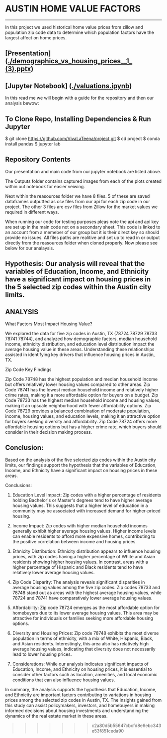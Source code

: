 # AUSTIN HOME VALUE FACTORS
<hr>
In this project we used historical home value prices from zillow and population zip code data to determine which population factors have the largest affect on home prices.

## [Presentation] ([./demographics_vs_housing_prices__1_ (3).pptx](https://github.com/VivaLaTeena/project/blob/main/demographics_vs_housing_prices__1_%20(3).pptx))

## [Jupyter Notebook] ([./valuations.ipynb](https://github.com/VivaLaTeena/project/blob/main/valuations.ipynb))

In this read me we will begin with a guide for the repository and then our analysis bewow: 

## To Clone Repo, Installing Dependencies & Run Jupyter

$ git clone https://github.com/VivaLaTeena/project.git
$ cd project
$ conda install pandas
$ jupyter lab

## Repository Contents

Our presentation and main code from our jupyter notebook are listed above.

The Outputs folder contains captured images from each of the plots created within out notebook for easier veiwing.

Next within the reasources folder we have 8 files. 5 of these are saved dataframes outputted as csv files from our api for each zip code in our project. The other 3 files are csv files from Zillow for the market values we required in different ways.

When running our code for testing purposes pleas note the api and api key are set up in the main code not on a secondary sheet. This code is linked to an account from a memeber of our group but it is their direct key so should provide no issues. All files paths are realitive and set up to read in or output directly from the reasources folder when cloned properly. Now please see below for our analaysis.

## Hypothesis: Our analysis will reveal that the variables of Education, Income, and Ethnicity have a significant impact on housing prices in the 5 selected zip codes within the Austin city limits.

## ANALYSIS

What Factors Most Impact Housing Value?

We explored the data for five zip codes in Austin, TX (78724 78729 78733 78741 78744), and analyzed how demographic factors, median household income, ethnicity distribution, and education level distribution impact the average housing value in these areas. Understanding these relationships assisted in identifying key drivers that influence housing prices in Austin, TX. 


Zip Code Key Findings

Zip Code 78748 has the highest population and median household income but offers relatively lower housing values compared to other areas.
Zip Code 78741 has the lowest median household income and relatively higher crime rates, making it a more affordable option for buyers on a budget.
 Zip Code 78733 has the highest median household income and housing values, making it an upscale neighborhood with fewer affordability options.
Zip Code 78729 provides a balanced combination of moderate population, income, housing values, and education levels, making it an attractive option for buyers seeking diversity and affordability.
 Zip Code 78724 offers more affordable housing options but has a higher crime rate, which buyers should consider in their decision making process.


## Conclusion:
 
Based on the analysis of the five selected zip codes within the Austin city limits, our findings support the hypothesis that the variables of Education, Income, and Ethnicity have a significant impact on housing prices in these areas.

Conclusions:

1. Education Level Impact: Zip codes with a higher percentage of residents holding Bachelor's or Master's degrees tend to have higher average housing values. This suggests that a higher level of education in a community may be associated with increased demand for higher-priced housing.

2. Income Impact: Zip codes with higher median household incomes generally exhibit higher average housing values. Higher income levels can enable residents to afford more expensive homes, contributing to the positive correlation between income and housing prices.

3. Ethnicity Distribution: Ethnicity distribution appears to influence housing prices, with zip codes having a higher percentage of White and Asian residents showing higher housing values. In contrast, areas with a higher percentage of Hispanic and Black residents tend to have relatively lower average housing values.

4. Zip Code Disparity: The analysis reveals significant disparities in average housing values among the five zip codes. Zip codes 78733 and 78748 stand out as areas with the highest average housing values, while 78724 and 78741 have comparatively lower average housing values.

5. Affordability: Zip code 78724 emerges as the most affordable option for homebuyers due to its lower average housing values. This area may be attractive for individuals or families seeking more affordable housing options.

6. Diversity and Housing Prices: Zip code 78748 exhibits the most diverse population in terms of ethnicity, with a mix of White, Hispanic, Black, and Asian residents. Interestingly, this area also has relatively high average housing values, indicating that diversity does not necessarily lead to lower housing prices.

7. Considerations: While our analysis indicates significant impacts of Education, Income, and Ethnicity on housing prices, it is essential to consider other factors such as location, amenities, and local economic conditions that can also influence housing values.

In summary, the analysis supports the hypothesis that Education, Income, and Ethnicity are important factors contributing to variations in housing prices among the selected zip codes in Austin, TX. The insights gained from this study can assist policymakers, investors, and homebuyers in making informed decisions about housing investments and understanding the dynamics of the real estate market in these areas.

>>>>>>> c2a80d5b55647cbcfd8e6ebc343e53f851ceda90
